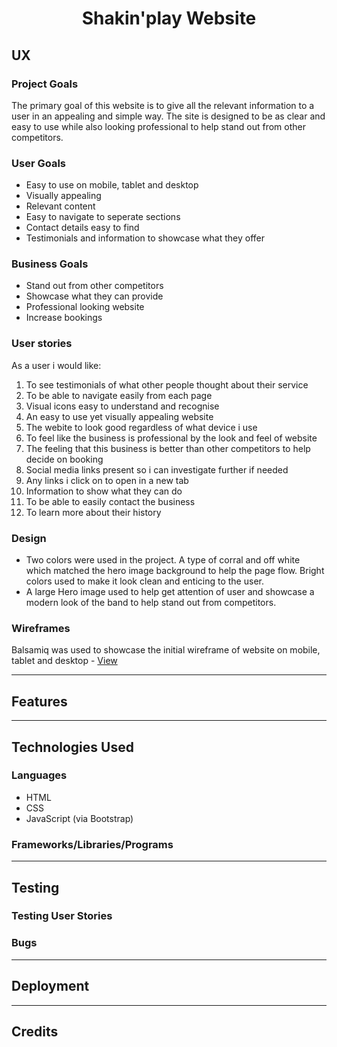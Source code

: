 <h1 align="center">Shakin'play Website</h1>

## UX

### Project Goals
The primary goal of this website is to give all the relevant information to a user in an appealing and simple way. The site is designed 
to be as clear and easy to use while also looking professional to help stand out from other competitors.

### User Goals

* Easy to use on mobile, tablet and desktop
* Visually appealing
* Relevant content
* Easy to navigate to seperate sections
* Contact details easy to find
* Testimonials and information to showcase what they offer

### Business Goals

* Stand out from other competitors
* Showcase what they can provide
* Professional looking website
* Increase bookings

### User stories

As a user i would like:

1. To see testimonials of what other people thought about their service
2. To be able to navigate easily from each page
3. Visual icons easy to understand and recognise
4. An easy to use yet visually appealing website
5. The webite to look good regardless of what device i use
6. To feel like the business is professional by the look and feel of website
7. The feeling that this business is better than other competitors to help decide on booking
8. Social media links present so i can investigate further if needed
9. Any links i click on to open in a new tab
10. Information to show what they can do
11. To be able to easily contact the business
12. To learn more about their history

### Design

* Two colors were used in the project. A type of corral and off white which matched the hero image background to help the page flow. 
 Bright colors used to make it look clean and enticing to the user.
* A large Hero image used to help get attention of user and showcase a modern look of the band to help stand out from competitors.

### Wireframes

Balsamiq was used to showcase the initial wireframe of website on mobile, tablet and desktop - [View](assets/wireframe/wireframe.pdf)

<hr>

## Features

<hr>

## Technologies Used

### Languages

* HTML
* CSS
* JavaScript (via Bootstrap)

### Frameworks/Libraries/Programs

<hr>

## Testing

### Testing User Stories

### Bugs

<hr>

## Deployment

<hr>

## Credits